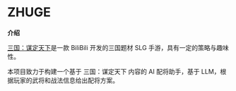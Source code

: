 # ZHUGE



**介绍**

[三国：谋定天下](https://game.bilibili.com/nslg/gw/)是一款 BiliBili 开发的三国题材 SLG 手游，具有一定的策略与趣味性。

本项目致力于构建一个基于 三国：谋定天下 内容的 AI 配将助手，基于 LLM，根据玩家的武将和战法信息给出配将方案。
